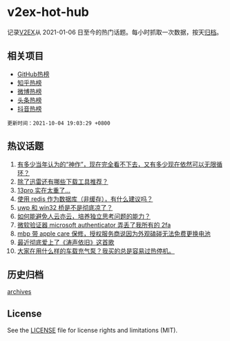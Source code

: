 # v2ex-hot-hub

 记录[V2EX](https://www.v2ex.com/)从 2021-01-06 日至今的热门话题。每小时抓取一次数据，按天[归档](archives)。
 
 ## 相关项目

- [GitHub热榜](https://github.com/snaildev/github-hot-hub)
- [知乎热榜](https://github.com/snaildev/zhihu-hot-hub)
- [微博热榜](https://github.com/snaildev/weibo-hot-hub)
- [头条热榜](https://github.com/snaildev/toutiao-hot-hub)
- [抖音热榜](https://github.com/snaildev/douyin-hot-hub)


 `更新时间：2021-10-04 19:03:29 +0800`

## 热议话题

1. [有多少当年认为的“神作”，现在完全看不下去，又有多少现在依然可以无限循环？](https://www.v2ex.com/t/805834)
1. [除了迅雷还有哪些下载工具推荐？](https://www.v2ex.com/t/805824)
1. [13pro 实在太重了…](https://www.v2ex.com/t/805830)
1. [使用 redis 作为数据库（非缓存），有什么建议吗？](https://www.v2ex.com/t/805802)
1. [uwp 和 win32 桥是不是彻底凉了？](https://www.v2ex.com/t/805810)
1. [如何能避免人云亦云，培养独立思考问题的能力？](https://www.v2ex.com/t/805850)
1. [微软验证器 microsoft authenticator 弄丢了我所有的 2fa](https://www.v2ex.com/t/805856)
1. [mbp 带 apple care 保修，授权服务商说因为外观磕碰无法免费更换电池](https://www.v2ex.com/t/805831)
1. [最近彻底爱上了《涛声依旧》这首歌](https://www.v2ex.com/t/805789)
1. [大家在用什么样的车载充气泵？我买的总是容易过热停机。](https://www.v2ex.com/t/805797)

## 历史归档

[archives](archives)

## License

See the [LICENSE](LICENSE) file for license rights and limitations (MIT).
